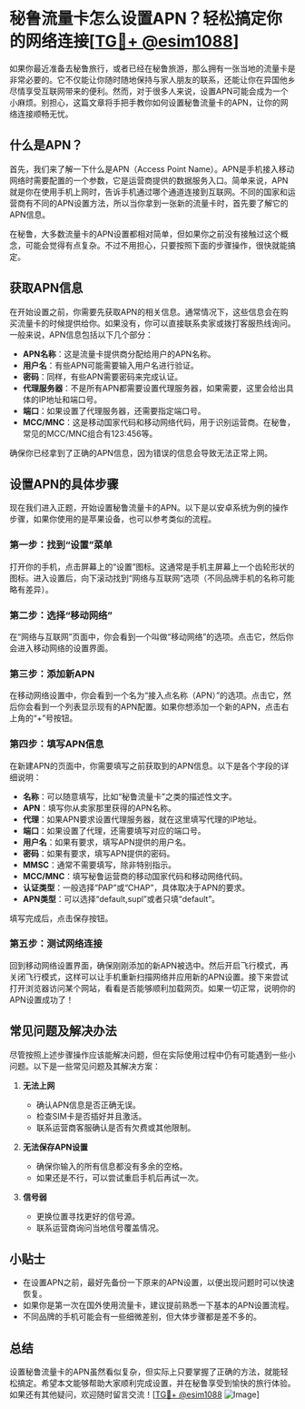 # 秘鲁流量卡怎么设置APN？轻松搞定你的网络连接[[TG💪+ @esim1088](https://t.me/s/esim1088)]

如果你最近准备去秘鲁旅行，或者已经在秘鲁旅游，那么拥有一张当地的流量卡是非常必要的。它不仅能让你随时随地保持与家人朋友的联系，还能让你在异国他乡尽情享受互联网带来的便利。然而，对于很多人来说，设置APN可能会成为一个小麻烦。别担心，这篇文章将手把手教你如何设置秘鲁流量卡的APN，让你的网络连接顺畅无忧。

## 什么是APN？

首先，我们来了解一下什么是APN（Access Point Name）。APN是手机接入移动网络时需要配置的一个参数，它是运营商提供的数据服务入口。简单来说，APN就是你在使用手机上网时，告诉手机通过哪个通道连接到互联网。不同的国家和运营商有不同的APN设置方法，所以当你拿到一张新的流量卡时，首先要了解它的APN信息。

在秘鲁，大多数流量卡的APN设置都相对简单，但如果你之前没有接触过这个概念，可能会觉得有点复杂。不过不用担心，只要按照下面的步骤操作，很快就能搞定。

## 获取APN信息

在开始设置之前，你需要先获取APN的相关信息。通常情况下，这些信息会在购买流量卡的时候提供给你。如果没有，你可以直接联系卖家或拨打客服热线询问。一般来说，APN信息包括以下几个部分：

- **APN名称**：这是流量卡提供商分配给用户的APN名称。
- **用户名**：有些APN可能需要输入用户名进行验证。
- **密码**：同样，有些APN需要密码来完成认证。
- **代理服务器**：不是所有APN都需要设置代理服务器，如果需要，这里会给出具体的IP地址和端口号。
- **端口**：如果设置了代理服务器，还需要指定端口号。
- **MCC/MNC**：这是移动国家代码和移动网络代码，用于识别运营商。在秘鲁，常见的MCC/MNC组合有123:456等。

确保你已经拿到了正确的APN信息，因为错误的信息会导致无法正常上网。

## 设置APN的具体步骤

现在我们进入正题，开始设置秘鲁流量卡的APN。以下是以安卓系统为例的操作步骤，如果你使用的是苹果设备，也可以参考类似的流程。

### 第一步：找到“设置”菜单

打开你的手机，点击屏幕上的“设置”图标。这通常是手机主屏幕上一个齿轮形状的图标。进入设置后，向下滚动找到“网络与互联网”选项（不同品牌手机的名称可能略有差异）。

### 第二步：选择“移动网络”

在“网络与互联网”页面中，你会看到一个叫做“移动网络”的选项。点击它，然后你会进入移动网络的设置界面。

### 第三步：添加新APN

在移动网络设置中，你会看到一个名为“接入点名称（APN）”的选项。点击它，然后你会看到一个列表显示现有的APN配置。如果你想添加一个新的APN，点击右上角的“+”号按钮。

### 第四步：填写APN信息

在新建APN的页面中，你需要填写之前获取到的APN信息。以下是各个字段的详细说明：

- **名称**：可以随意填写，比如“秘鲁流量卡”之类的描述性文字。
- **APN**：填写你从卖家那里获得的APN名称。
- **代理**：如果APN要求设置代理服务器，就在这里填写代理的IP地址。
- **端口**：如果设置了代理，还需要填写对应的端口号。
- **用户名**：如果有要求，填写APN提供的用户名。
- **密码**：如果有要求，填写APN提供的密码。
- **MMSC**：通常不需要填写，除非特别指示。
- **MCC/MNC**：填写秘鲁运营商的移动国家代码和移动网络代码。
- **认证类型**：一般选择“PAP”或“CHAP”，具体取决于APN的要求。
- **APN类型**：可以选择“default,supl”或者只填“default”。

填写完成后，点击保存按钮。

### 第五步：测试网络连接

回到移动网络设置界面，确保刚刚添加的新APN被选中。然后开启飞行模式，再关闭飞行模式，这样可以让手机重新扫描网络并应用新的APN设置。接下来尝试打开浏览器访问某个网站，看看是否能够顺利加载网页。如果一切正常，说明你的APN设置成功了！

## 常见问题及解决办法

尽管按照上述步骤操作应该能解决问题，但在实际使用过程中仍有可能遇到一些小问题。以下是一些常见问题及其解决方案：

1. **无法上网**
   - 确认APN信息是否正确无误。
   - 检查SIM卡是否插好并且激活。
   - 联系运营商客服确认是否有欠费或其他限制。

2. **无法保存APN设置**
   - 确保你输入的所有信息都没有多余的空格。
   - 如果还是不行，可以尝试重启手机后再试一次。

3. **信号弱**
   - 更换位置寻找更好的信号源。
   - 联系运营商询问当地信号覆盖情况。

## 小贴士

- 在设置APN之前，最好先备份一下原来的APN设置，以便出现问题时可以快速恢复。
- 如果你是第一次在国外使用流量卡，建议提前熟悉一下基本的APN设置流程。
- 不同品牌的手机可能会有一些细微差别，但大体步骤都是差不多的。

## 总结

设置秘鲁流量卡的APN虽然看似复杂，但实际上只要掌握了正确的方法，就能轻松搞定。希望本文能够帮助大家顺利完成设置，并在秘鲁享受到愉快的旅行体验。如果还有其他疑问，欢迎随时留言交流！[[TG💪+ @esim1088](https://t.me/s/esim1088) ![Image](https://i.postimg.cc/4NQfJmqS/Snipaste-2025-05-13-00-14-12.png)]